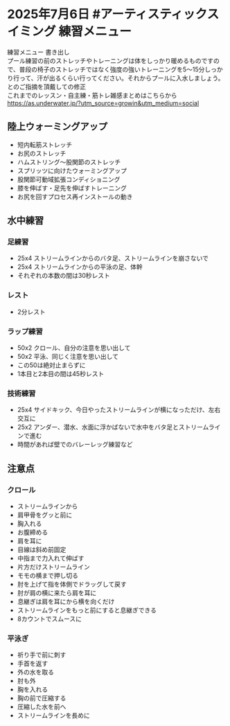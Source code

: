 # 2025年7月6日 #アーティスティックスイミング 練習メニュー
練習メニュー 書き出し  
プール練習の前のストレッチやトレーニングは体をしっかり暖めるものですので、普段の椅子のストレッチではなく強度の強いトレーニングを5〜15分しっかり行って、汗が出るくらい行ってください。それからプールに入水しましょう。  
とのご指摘を頂戴しての修正  
これまでのレッスン・自主練・筋トレ雑感まとめはこちらから  
https://as.underwater.jp/?utm_source=growin&utm_medium=social  
## 陸上ウォーミングアップ
- 短内転筋ストレッチ
- お尻のストレッチ
- ハムストリング～股関節のストレッチ
- スプリッツに向けたウォーミングアップ
- 股関節可動域拡張コンディショニング
- 膝を伸ばす・足先を伸ばすトレーニング
- お尻を回すプロセス再インストールの動き
## 水中練習
### 足練習
- 25x4 ストリームラインからのバタ足、ストリームラインを崩さないで
- 25x4 ストリームラインからの平泳の足、体幹
- それぞれの本数の間は30秒レスト
### レスト
- 2分レスト
### ラップ練習
- 50x2 クロール、自分の注意を思い出して
- 50x2 平泳、同じく注意を思い出して
- この50は絶対止まらずに
- 1本目と2本目の間は45秒レスト
### 技術練習
- 25x4 サイドキック、今日やったストリームラインが横になっただけ、左右交互に
- 25x2 アンダー、潜水、水面に浮かばないで水中をバタ足とストリームラインで進む
- 時間があれば壁でのバレーレッグ練習など
## 注意点
### クロール
- ストリームラインから
- 肩甲骨をグッと前に
- 胸入れる
- お腹締める
- 肩を耳に
- 目線は斜め前固定
- 中指まで力入れて伸ばす
- 片方だけストリームライン
- モモの横まで押し切る
- 肘を上げて指を体側でドラッグして戻す
- 肘が肩の横に来たら肩を耳に
- 息継ぎは肩を耳にから横を向くだけ
- ストリームラインをもっと前にすると息継ぎできる
- 8カウントでスムースに
### 平泳ぎ
- 祈り手で前に刺す
- 手首を返す
- 外の水を取る
- 肘も外
- 胸を入れる
- 胸の前で圧縮する
- 圧縮した水を前へ
- ストリームラインを長めに

